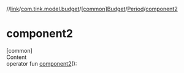//[link](../../../index.md)/[com.tink.model.budget](../../index.md)/[[common]Budget](../index.md)/[Period](index.md)/[component2](component2.md)



# component2  
[common]  
Content  
operator fun [component2](component2.md)(): <ERROR CLASS>  




